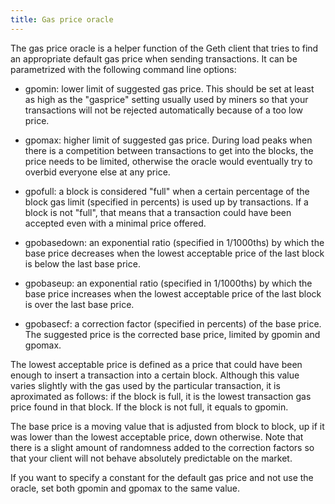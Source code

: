 ```yaml
---
title: Gas price oracle
---
```

The gas price oracle is a helper function of the Geth client that tries to find an appropriate default gas price when sending transactions. It can be parametrized with the following command line options:

- gpomin: lower limit of suggested gas price. This should be set at least as high as the "gasprice" setting usually used by miners so that your transactions will not be rejected automatically because of a too low price.

- gpomax: higher limit of suggested gas price. During load peaks when there is a competition between transactions to get into the blocks, the price needs to be limited, otherwise the oracle would eventually try to overbid everyone else at any price.

- gpofull: a block is considered "full" when a certain percentage of the block gas limit (specified in percents) is used up by transactions. If a block is not "full", that means that a transaction could have been accepted even with a minimal price offered.

- gpobasedown: an exponential ratio (specified in 1/1000ths) by which the base price decreases when the lowest acceptable price of the last block is below the last base price.

- gpobaseup: an exponential ratio (specified in 1/1000ths) by which the base price increases when the lowest acceptable price of the last block is over the last base price.

- gpobasecf: a correction factor (specified in percents) of the base price. The suggested price is the corrected base price, limited by gpomin and gpomax.

The lowest acceptable price is defined as a price that could have been enough to insert a transaction into a certain block. Although this value varies slightly with the gas used by the particular transaction, it is aproximated as follows: if the block is full, it is the lowest transaction gas price found in that block. If the block is not full, it equals to gpomin.

The base price is a moving value that is adjusted from block to block, up if it was lower than the lowest acceptable price, down otherwise. Note that there is a slight amount of randomness added to the correction factors so that your client will not behave absolutely predictable on the market.

If you want to specify a constant for the default gas price and not use the oracle, set both gpomin and gpomax to the same value.
